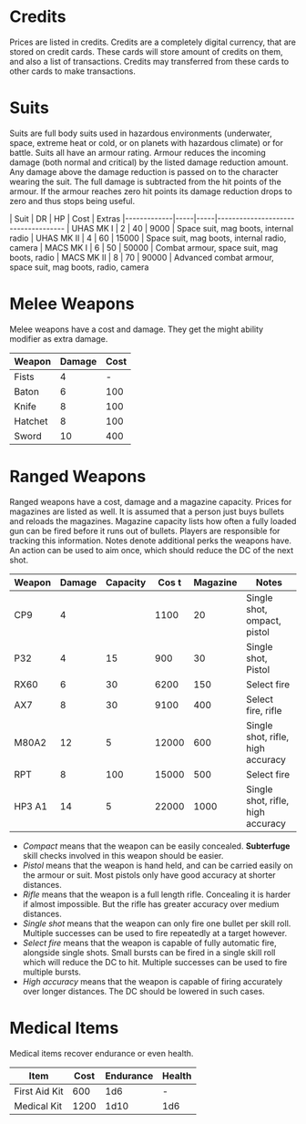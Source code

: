 # Credits

Prices are listed in credits. Credits are a completely digital currency,
that are stored on credit cards. These cards will store amount of credits
on them, and also a list of transactions. Credits may transferred from
these cards to other cards to make transactions.

# Suits

Suits are full body suits used in hazardous environments (underwater, space,
extreme heat or cold, or on planets with hazardous climate) or for battle.
Suits all have an armour rating. Armour reduces the incoming damage (both
normal and critical) by the listed damage reduction amount. Any damage above
the damage reduction is passed on to the character wearing the suit. The
full damage is subtracted from the hit points of the armour. If the armour
reaches zero hit points its damage reduction drops to zero and thus stops
being useful.

| Suit        | DR  | HP  | Cost  | Extras
|-------------|-----|-----|------------------------------------
| UHAS MK I   | 2   | 40  |  9000 | Space suit, mag boots, internal radio
| UHAS MK II  | 4   | 60  | 15000 | Space suit, mag boots, internal radio, camera
| MACS MK I   | 6   | 50  | 50000 | Combat armour, space suit, mag boots, radio
| MACS MK II  | 8   | 70  | 90000 | Advanced combat armour, space suit, mag boots, radio, camera

# Melee Weapons

Melee weapons have a cost and damage. They get the might ability modifier
as extra damage.

| Weapon    | Damage | Cost
|-----------|--------|-----
| Fists     | 4      | -
| Baton     | 6      | 100
| Knife     | 8      | 100
| Hatchet   | 8      | 100
| Sword     | 10     | 400

# Ranged Weapons

Ranged weapons have a cost, damage and a magazine capacity. Prices for
magazines are listed as well. It is assumed that a person just buys
bullets and reloads the magazines. Magazine capacity lists how often
a fully loaded gun can be fired before it runs out of bullets. Players
are responsible for tracking this information. Notes denote additional
perks the weapons have. An action can be used to aim once, which should
reduce the DC of the next shot.

| Weapon  | Damage | Capacity | Cos t  | Magazine | Notes
|---------|--------|----------|--------|----------|---------------
| CP9     | 4      |          |  1100  |   20     | Single shot,  ompact, pistol
| P32     | 4      |  15      |   900  |   30     | Single shot, Pistol
| RX60    | 6      |  30      |  6200  |  150     | Select fire
| AX7     | 8      |  30      |  9100  |  400     | Select fire, rifle
| M80A2   | 12     |   5      | 12000  |  600     | Single shot, rifle, high accuracy
| RPT     | 8      | 100      | 15000  |  500     | Select fire
| HP3 A1  | 14     |   5      | 22000  | 1000     | Single shot, rifle, high accuracy

* *Compact* means that the weapon can be easily concealed. **Subterfuge**
  skill checks involved in this weapon should be easier.
* *Pistol* means that the weapon is hand held, and can be carried easily
  on the armour or suit. Most pistols only have good accuracy at shorter
  distances.
* *Rifle* means that the weapon is a full length rifle. Concealing it is
  harder if almost impossible. But the rifle has greater accuracy over
  medium distances.
* *Single shot* means that the weapon can only fire one bullet per skill
  roll. Multiple successes can be used to fire repeatedly at a target
  however.
* *Select fire* means that the weapon is capable of fully automatic fire,
  alongside single shots. Small bursts can be fired in a single skill
  roll which will reduce the DC to hit. Multiple successes can be used to
  fire multiple bursts.
* *High accuracy* means that the weapon is capable of firing accurately
  over longer distances. The DC should be lowered in such cases.

# Medical Items

Medical items recover endurance or even health.

| Item          | Cost   | Endurance   |  Health
|---------------|--------|-------------|-----------
| First Aid Kit |  600   | 1d6         | -
| Medical Kit   | 1200   | 1d10        | 1d6
